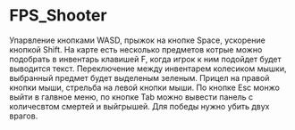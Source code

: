 # FPS_Shooter
Упарвление кнопками WASD, прыжок на кнопке Space, ускорение кнопкой Shift.
На карте есть несколько предметов котрые можно подобрать в инвентарь клавишей F, когда игрок к ним подойдет будет выводится текст.
Переключение между инвентарем колесиком мышки, выбранный предмет будет выделеным зеленым.
Прицел на правой кнопки мыши, стрельба на левой кнопки мыши.
По кнопке Esc монжо выйти в галвное меню, по кнопке Tab можно вывести панель с количесвтом смертей и выйгрышей.
Для победы нужно убить двух врагов.
